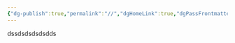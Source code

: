 ```yaml
---
{"dg-publish":true,"permalink":"//","dgHomeLink":true,"dgPassFrontmatter":false}
---
```


dssdsdsdsdsdds